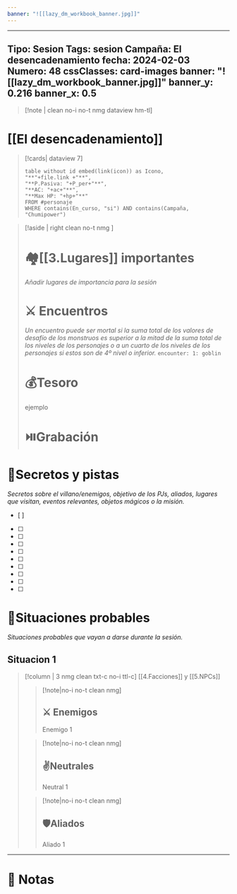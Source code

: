 ```yaml
---
banner: "![[lazy_dm_workbook_banner.jpg]]"
---
```

---
Tipo: Sesion
Tags: sesion
Campaña: El desencadenamiento
fecha: 2024-02-03
Numero: 48
cssClasses: card-images
banner: "![[lazy_dm_workbook_banner.jpg]]"
banner_y: 0.216
banner_x: 0.5
---

>[!note | clean no-i no-t nmg dataview hm-tl]
# [[El desencadenamiento]]
>[!cards| dataview 7]
>```dataview
>table without id embed(link(icon)) as Icono,
>"**"+file.link +"**",
>"**P.Pasiva: "+P_per+"**",
>"**AC: "+ac+"**",
>"**Max HP: "+hp+"**"
>FROM #personaje
>WHERE contains(En_curso, "si") AND contains(Campaña, "Chumipower")
>```



>[!aside | right clean no-t nmg ]
># 🏘️[[3.Lugares]] importantes
> *Añadir lugares de importancia para la sesión*
># ⚔️ Encuentros
>*Un encuentro puede ser mortal si la suma total de los valores de desafío de los monstruos es superior a la mitad de la suma total de los niveles de los personajes o a un cuarto de los niveles de los personajes si estos son de 4º nivel o inferior.*
>`encounter: 1: goblin`
># 💰Tesoro
>ejemplo
># ⏯️Grabación


# 🔐Secretos y pistas
*Secretos sobre el villano/enemigos, objetivo de los PJs, aliados, lugares que visitan, eventos relevantes, objetos mágicos o la misión.*
- [ ] 
- [ ] 
- [ ] 
- [ ] 
- [ ] 
- [ ] 
- [ ] 
- [ ] 
- [ ] 
- [ ] 


# 🎥Situaciones probables
*Situaciones probables que vayan a darse durante la sesión.*
## Situacion 1

>[!column | 3 nmg clean txt-c no-i ttl-c] [[4.Facciones]] y [[5.NPCs]]
>>[!note|no-i no-t clean nmg]
>>## ⚔️ Enemigos
>>Enemigo 1
>
>>[!note|no-i no-t clean nmg]
>> ## ✌️Neutrales
>>Neutral 1
>
>>[!note|no-i no-t clean nmg]
>> ## 🛡️Aliados
>>Aliado 1
___
# 📝 Notas
